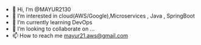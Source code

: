 - 👋 Hi, I’m @MAYUR2130
- 👀 I’m interested in cloud(AWS/Google),Microservices , Java , SpringBoot
- 🌱 I’m currently learning DevOps
- 💞️ I’m looking to collaborate on ...
- 📫 How to reach me mayur21.aws@gmail.com

<!---
MAYUR2130/MAYUR2130 is a ✨ special ✨ repository because its `README.md` (this file) appears on your GitHub profile.
You can click the Preview link to take a look at your changes.
--->
